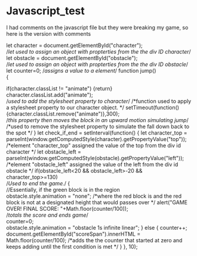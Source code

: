 # Javascript_test



I had comments on the javascript file but they were breaking my game,
so here is the version with comments



let character = document.getElementById("character");							                                   
/*let used to assign an object with propterties from the the div ID character*/
let obstacle = document.getElementById("obstacle");						                                      	
/*let used to assign an object with propterties from the the div ID obstacle*/
let counter=0;												                                                                 /*assigns a value to a element*/
function jump()												
{													

if(character.classList != "animate") {return} character.classList.add("animate");		         
/*used to add the stylesheet property to character*/
												                                                                               /*function used to apply a stylesheet property to our character object. */
	setTimeout(function(){character.classList.remove("animate")},300);			                            	
/*this property then moves the block in an upward motion simulating jump*/
/*used to remove the stylesheet property to simulate the fall down back to the spot */
}
let check_if_end = setInterval(function() 
	{
		let character_top = parseInt(window.getComputedStyle(character).getPropertyValue("top"));          
		/*element "character_top" assigned the value of the top from the div id character */
		let obstacle_left = parseInt(window.getComputedStyle(obstacle).getPropertyValue("left"));           
		/*element "obstacle_left" assigned the value of the left from the div id obstacle */
		if(obstacle_left<20 && obstacle_left>-20 && character_top>=130) 			                             
		/*Used to end the game.*/
		{	
						     						                                                                           	//Essentially, if the green block is in the region  
			obstacle.style.animation = "none";					                                                    	/*where the red block is and the red block is not at a designated height that would passes over */
			alert("GAME OVER! FINAL SCORE: "+Math.floor(counter/100));		                                  	
										/*totals the score and ends game*/ 											
			counter=0;									
			obstacle.style.animation = "obstacle 1s infinite linear";
		}
else
		{
			counter++;
			document.getElementById("scoreSpan").innerHTML = Math.floor(counter/100); 
/*adds the the counter that started at zero and keeps adding until the first condition is met */
		}
	}, 10);
